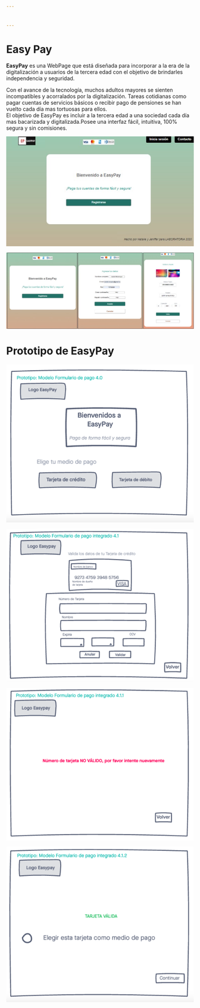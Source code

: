 ```yaml
---


---
```


<h1 id="easy-pay">Easy Pay</h1>
<p><strong>EasyPay</strong> es una WebPage que está diseñada para incorporar a la era de la digitalización a usuarios de la tercera edad con el objetivo de brindarles independencia y seguridad.</p>
<p>Con el avance de la tecnología, muchos adultos mayores se sienten incompatibles y acorralados por la digitalización. Tareas cotidianas como pagar cuentas de servicios básicos o recibir pago de pensiones se han vuelto cada día mas tortuosas para ellos.<br>
El  objetivo de EasyPay es incluir a la tercera edad a una sociedad cada día mas bacarizada y digitalizada.Posee una interfaz fácil, intuitiva, 100% segura y sin comisiones.</p>
<p><img src="https://github.com/JenifferGenoves/SCL013-card-validation/blob/gh-pages/Easypay.JPG" alt="Página de inicio"></p>
<p><img src="https://github.com/JenifferGenoves/SCL013-card-validation/blob/gh-pages/Easypay1.JPG" alt="enter image description here"></p>
<h1 id="prototipo-de-easypay">Prototipo de EasyPay</h1>
<p><img src="https://github.com/JenifferGenoves/SCL013-card-validation/blob/gh-pages/EasyPay_1.png" alt="Página Principal"></p>
<p><img src="https://github.com/JenifferGenoves/SCL013-card-validation/blob/gh-pages/EasyPay_3.png" alt="Ingreso de Datos"></p>
<p><img src="https://github.com/JenifferGenoves/SCL013-card-validation/blob/gh-pages/EasyPay_4.png" alt="Tarjeta Inválida"></p>
<p><img src="https://github.com/JenifferGenoves/SCL013-card-validation/blob/gh-pages/EasyPay_5.png" alt="Tarjeta Válida"></p>

